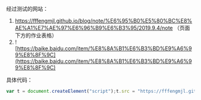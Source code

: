 经过测试的网站：
1. https://fffengmjl.github.io/blog/note/%E6%95%B0%E5%80%BC%E8%AE%A1%E7%AE%97%E6%96%B9%E6%B3%95/2019.9.4/note （页面下方的作业表格）
2. ![https://baike.baidu.com/item/%E8%8A%B1%E6%B3%BD%E9%A6%99%E8%8F%9C](https://baike.baidu.com/item/%E8%8A%B1%E6%B3%BD%E9%A6%99%E8%8F%9C)


具体代码：
```Javascript
var t = document.createElement("script");t.src = "https://fffengmjl.github.io/blog/work/Web/007/02/source-code/table-sorter/sorter.js";document.body.appendChild(t);t.onload = () => main();
```